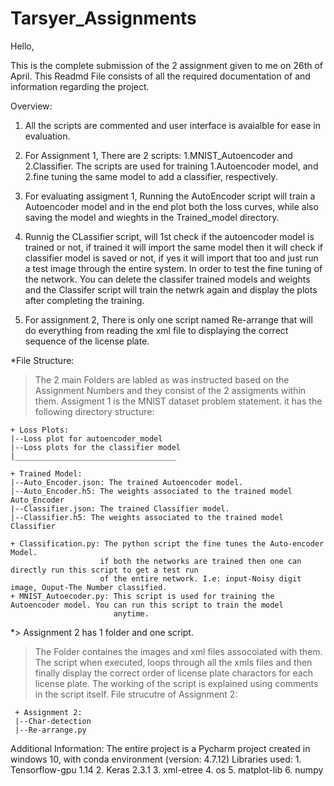# Tarsyer_Assignments

Hello,

This is the complete submission of the 2 assignment given to me on 26th of April.
This Readmd File consists of all the required documentation of and information regarding the project.


Overview:
  1.  All the scripts are commented and user interface is avaialble for ease in evaluation.
  2.  For Assignment 1, There are 2 scripts: 1.MNIST_Autoencoder and 2.Classifier.
      The scripts are used for training 1.Autoencoder model, and 2.fine tuning the same model to add a classifier, respectively.
  3.  For evaluating assigment 1, Running the AutoEncoder script will train a Autoencoder model and in the end plot both
      the loss curves, while also saving the model and wieghts in the Trained_model directory.
  4. Runnig the CLassifier script, will 1st check if the autoencoder model is trained or not, if trained it will import the same model
     then it will check if classifier model is saved or not, if yes it will import that too and just run a test image through the entire      system. In order to test the fine tuning of the network. You can delete the classifer trained models and weights and the Classifer 
     script will train the netwrk again and display the plots after completing the training.
     
  5.  For assignment 2, There is only one script named Re-arrange that will do everything from reading
      the xml file to displaying the correct sequence of the license plate.
 
*File Structure:
  > The 2 main Folders are labled as was instructed based on the Assignment Numbers and they consist
    of the 2 assigments within them.
  > Assigment 1 is the MNIST dataset problem statement. it has the following directory structure:
  
    + Loss Plots:
    |--Loss plot for autoencoder_model
    |--Loss plots for the classifier model
    |____________________________________
    
    + Trained Model:
    |--Auto_Encoder.json: The trained Autoencoder model.
    |--Auto_Encoder.h5: The weights associated to the trained model Auto_Encoder
    |--Classifier.json: The trained Classifier model.
    |--Classifier.h5: The weights associated to the trained model Classifier
    
    + Classification.py: The python script the fine tunes the Auto-encoder Model.
                        if both the networks are trained then one can directly run this script to get a test run
                        of the entire network. I.e: input-Noisy digit image, Ouput-The Number classified.
    + MNIST_Autoecoder.py: This script is used for training the Autoencoder model. You can run this script to train the model
                           anytime.
  *> Assignment 2 has 1 folder and one script.
   > The Folder containes the images and xml files assocoiated with them.
   > The script when executed, loops through all the xmls files and then finally display the correct order of license plate 
     charactors for each license plate.
   > The working of the script is explained using comments in the script itself.
   >File strucutre of Assignment 2:
   
     + Assignment 2:
     |--Char-detection
     |--Re-arrange.py
 
 
 Additional Information:
  The entire project is a Pycharm project created in windows 10, with conda environment (version: 4.7.12)
  Libraries used: 
    1. Tensorflow-gpu 1.14
    2. Keras 2.3.1
    3. xml-etree
    4. os
    5. matplot-lib
    6. numpy

    

